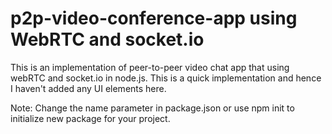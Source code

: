 # p2p-video-conference-app using WebRTC and socket.io

This is an implementation of peer-to-peer video chat app that using webRTC and socket.io in node.js. This is a quick implementation and hence I haven't added any UI elements here. 

Note: Change the name parameter in package.json or use npm init to initialize new package for your project. 